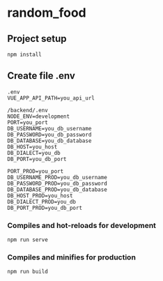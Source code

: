 # random_food

## Project setup
```
npm install
```
## Create file .env
```
.env
VUE_APP_API_PATH=you_api_url

/backend/.env
NODE_ENV=development
PORT=you_port
DB_USERNAME=you_db_username
DB_PASSWORD=you_db_password
DB_DATABASE=you_db_database
DB_HOST=you_host
DB_DIALECT=you_db
DB_PORT=you_db_port

PORT_PROD=you_port
DB_USERNAME_PROD=you_db_username
DB_PASSWORD_PROD=you_db_password
DB_DATABASE_PROD=you_db_database 
DB_HOST_PROD=you_host
DB_DIALECT_PROD=you_db
DB_PORT_PROD=you_db_port

```
### Compiles and hot-reloads for development
```
npm run serve
```

### Compiles and minifies for production
```
npm run build
```
